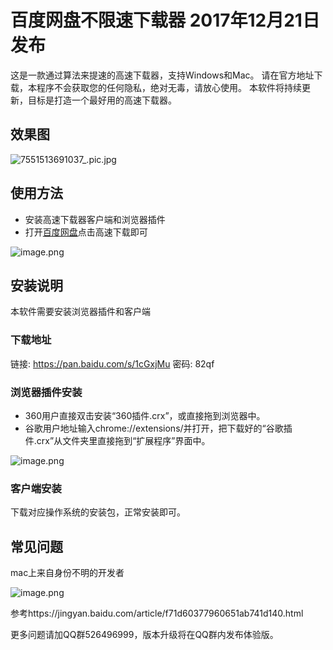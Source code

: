 百度网盘不限速下载器 2017年12月21日发布
=================
这是一款通过算法来提速的高速下载器，支持Windows和Mac。
请在官方地址下载，本程序不会获取您的任何隐私，绝对无毒，请放心使用。
本软件将持续更新，目标是打造一个最好用的高速下载器。

效果图
----
![7551513691037_.pic.jpg](https://img.hacpai.com/file/2017/12/7b7365edcfb848bcb3448d404b9bd440_7551513691037_pic.jpg)

使用方法
----
- 安装高速下载器客户端和浏览器插件
- 打开[百度网盘](https://pan.baidu.com/)点击高速下载即可

![image.png](https://img.hacpai.com/file/2017/12/68c0512566d747d6bc47a791aa7ed372_image.png)

安装说明
----

本软件需要安装浏览器插件和客户端

### 下载地址
链接: https://pan.baidu.com/s/1cGxjMu 密码: 82qf

### 浏览器插件安装
- 360用户直接双击安装“360插件.crx”，或直接拖到浏览器中。
- 谷歌用户地址输入chrome://extensions/并打开，把下载好的“谷歌插件.crx”从文件夹里直接拖到“扩展程序”界面中。

![image.png](https://img.hacpai.com/file/2017/12/1e8b0fbac8514920931918731ac966bd_image.png)

### 客户端安装
下载对应操作系统的安装包，正常安装即可。

常见问题
----
mac上来自身份不明的开发者

![image.png](https://img.hacpai.com/file/2017/12/26f3bac005be4dfcae8053adcea93da3_image.png)

参考https://jingyan.baidu.com/article/f71d60377960651ab741d140.html



更多问题请加QQ群526496999，版本升级将在QQ群内发布体验版。


